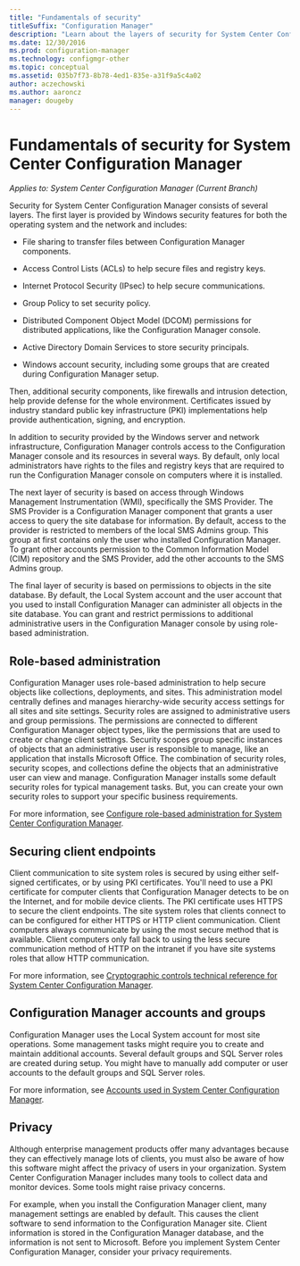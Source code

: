 ```yaml
---
title: "Fundamentals of security"
titleSuffix: "Configuration Manager"
description: "Learn about the layers of security for System Center Configuration Manager."
ms.date: 12/30/2016
ms.prod: configuration-manager
ms.technology: configmgr-other
ms.topic: conceptual
ms.assetid: 035b7f73-8b78-4ed1-835e-a31f9a5c4a02
author: aczechowski
ms.author: aaroncz
manager: dougeby
---
```

# Fundamentals of security for System Center Configuration Manager

*Applies to: System Center Configuration Manager (Current Branch)*

Security for System Center Configuration Manager consists of several layers. The first layer is provided by Windows security features for both the operating system and the network and includes:  

-   File sharing to transfer files between Configuration Manager components.  

-   Access Control Lists (ACLs) to help secure files and registry keys.  

-   Internet Protocol Security (IPsec) to help secure communications.  

-   Group Policy to set security policy.  

-   Distributed Component Object Model (DCOM) permissions for distributed applications, like the Configuration Manager console.  

-   Active Directory Domain Services to store security principals.  

-   Windows account security, including some groups that are created during Configuration Manager setup.  

Then, additional security components, like firewalls and intrusion detection, help provide defense for the whole environment. Certificates issued by industry standard public key infrastructure (PKI) implementations help provide authentication, signing, and encryption.  

In addition to security provided by the Windows server and network infrastructure, Configuration Manager controls access to the Configuration Manager console and its resources in several ways. By default, only local administrators have rights to the files and registry keys that are required to run the Configuration Manager console on computers where it is installed.  

The next layer of security is based on access through Windows Management Instrumentation (WMI), specifically the SMS Provider. The SMS Provider is a Configuration Manager component that grants a user access to query the site database for information. By default, access to the provider is restricted to members of the local SMS Admins group. This group at first contains only the user who installed Configuration Manager. To grant other accounts permission to the Common Information Model (CIM) repository and the SMS Provider, add the other accounts to the SMS Admins group.  

The final layer of security is based on permissions to objects in the site database. By default, the Local System account and the user account that you used to install Configuration Manager can administer all objects in the site database. You can grant and restrict permissions to additional administrative users in the Configuration Manager console by using role-based administration.  



## Role-based administration  
 Configuration Manager uses role-based administration to help secure objects like collections, deployments, and sites. This administration model centrally defines and manages hierarchy-wide security access settings for all sites and site settings. Security roles are assigned to administrative users and group permissions. The permissions are connected to different Configuration Manager object types, like the permissions that are used to create or change client settings. Security scopes group specific instances of objects that an administrative user is responsible to manage, like an application that installs Microsoft Office. The combination of security roles, security scopes, and collections define the objects that an administrative user can view and manage. Configuration Manager installs some default security roles for typical management tasks. But, you can create your own security roles to support your specific business requirements.  

 For more information, see [Configure role-based administration for System Center Configuration Manager](../../core/servers/deploy/configure/configure-role-based-administration.md).  

## Securing client endpoints  
 Client communication to site system roles is secured by using either self-signed certificates, or by using PKI certificates. You'll need to use a PKI certificate for computer clients that Configuration Manager detects to be on the Internet, and for mobile device clients. The PKI certificate uses HTTPS to secure the client endpoints. The site system roles that clients connect to can be configured for either HTTPS or HTTP client communication. Client computers always communicate by using the most secure method that is available. Client computers only fall back to using the less secure communication method of HTTP on the intranet if you have site systems roles that allow HTTP communication.  

 For more information, see [Cryptographic controls technical reference for System Center Configuration Manager](../../protect/deploy-use/cryptographic-controls-technical-reference.md).  

## Configuration Manager accounts and groups  
 Configuration Manager uses the Local System account for most site operations. Some management tasks might require you to create and maintain additional accounts. Several default groups and SQL Server roles are created during setup. You might have to manually add computer or user accounts to the default groups and SQL Server roles.  

 For more information, see [Accounts used in System Center Configuration Manager](../../core/plan-design/hierarchy/accounts.md).  

## Privacy  
 Although enterprise management products offer many advantages because they can effectively manage lots of clients, you must also be aware of how this software might affect the privacy of users in your organization. System Center Configuration Manager includes many tools to collect data and monitor devices. Some tools might raise privacy concerns.  

 For example, when you install the Configuration Manager client, many management settings are enabled by default. This causes the client software to send information to the Configuration Manager site. Client information is stored in the Configuration Manager database, and the information is not sent to Microsoft. Before you implement System Center Configuration Manager, consider your privacy requirements.  
